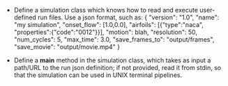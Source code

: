 * Define a simulation class which knows how to read and execute user-defined run files.  Use a json format, such as:
{
	"version": "1.0",
	"name": "my simulation",
	"onset_flow": [1.0,0.0],
	"airfoils": [{"type":"naca", "properties":{"code":"0012"}}],
	"motion": blah,
	"resolution": 50,
	"num_cycles": 5,
	"max_time": 3.0,
	"save_frames_to": "output/frames",
	"save_movie": "output/movie.mp4"
}

* Define a __main__ method in the simulation class, which takes as input a path/URL to the run json definition; if not provided, read it from stdin, so that the simulation can be used in UNIX terminal pipelines.
